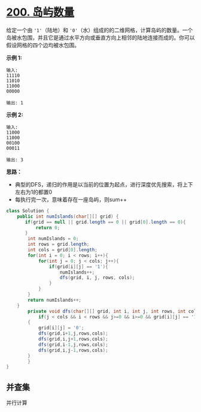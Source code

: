 # [200. 岛屿数量](https://leetcode-cn.com/problems/number-of-islands/)

给定一个由 `'1'`（陆地）和 `'0'`（水）组成的的二维网格，计算岛屿的数量。一个岛被水包围，并且它是通过水平方向或垂直方向上相邻的陆地连接而成的。你可以假设网格的四个边均被水包围。

**示例 1:**

```
输入:
11110
11010
11000
00000

输出: 1
```

**示例 2:**

```
输入:
11000
11000
00100
00011

输出: 3
```

**思路：**

- 典型的DFS，递归的作用是以当前的位置为起点，进行深度优先搜索，将上下左右为1的都置0
- 每执行完一次，意味着存在一座岛屿，则sum++

```java
class Solution {
    public int numIslands(char[][] grid) {
       if(grid == null || grid.length == 0 || grid[0].length == 0){
           return 0;
       }
        int numIslands = 0;
        int rows = grid.length;
        int cols = grid[0].length;
        for(int i = 0; i < rows; i++){
            for(int j = 0; j < cols; j++){
                if(grid[i][j] == '1'){
                    numIslands++;
                    dfs(grid, i, j, rows, cols);
                }
            }
        }
        return numIslands++;
    }
        private void dfs(char[][] grid, int i, int j, int rows, int cols){
            if(j < cols && i < rows && j>=0 && i>=0 && grid[i][j] == '1')
		{
			grid[i][j] = '0';
			dfs(grid,i+1,j,rows,cols);
			dfs(grid,i,j+1,rows,cols);
			dfs(grid,i-1,j,rows,cols);
			dfs(grid,i,j-1,rows,cols);
		}
        }
}
```

## 并查集

并行计算